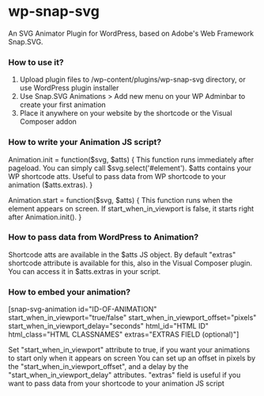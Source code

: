 # wp-snap-svg

An SVG Animator Plugin for WordPress, based on Adobe's Web Framework Snap.SVG.

<h3>How to use it?</h3>
<ol>
	<li>Upload plugin files to /wp-content/plugins/wp-snap-svg directory, or use WordPress plugin installer</li>
	<li>Use Snap.SVG Animations > Add new menu on your WP Adminbar to create your first animation</li>
	<li>Place it anywhere on your website by the shortcode or the Visual Composer addon</li>
</ol>

<h3>How to write your Animation JS script?</h3>
Animation.init = function($svg, $atts) {
	This function runs immediately after pageload.
	You can simply call $svg.select('#element').
	$atts contains your WP shortcode atts. Useful to pass data from WP shortcode to your animation ($atts.extras).
}

Animation.start = function($svg, $atts) {
	 This function runs when the element appears on screen. If start_when_in_viewport is false, it starts right after Animation.init().
}

<h3>How to pass data from WordPress to Animation?</h3>
Shortcode atts are available in the $atts JS object. By default "extras" shortcode attribute is available for this, also in the Visual Composer plugin. You can access it in $atts.extras in your script.

<h3>How to embed your animation?</h3>
[snap-svg-animation id="ID-OF-ANIMATION" start_when_in_viewport="true/false" start_when_in_viewport_offset="pixels" start_when_in_viewport_delay="seconds" html_id="HTML ID" html_class="HTML CLASSNAMES" extras="EXTRAS FIELD (optional)"]

Set "start_when_in_viewport" attribute to true, if you want your animations to start only when it appears on screen
You can set up an offset in pixels by the "start_when_in_viewport_offset", and a delay by the "start_when_in_viewport_delay" attributes.
"extras" field is useful if you want to pass data from your shortcode to your animation JS script



